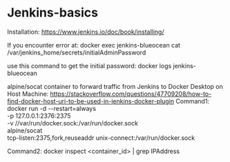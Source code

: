 # Jenkins-basics
Installation:
https://www.jenkins.io/doc/book/installing/


If you encounter error at:
docker exec jenkins-blueocean cat /var/jenkins_home/secrets/initialAdminPassword

use this command to get the initial password:
docker logs jenkins-blueocean

alpine/socat container to forward traffic from Jenkins to Docker Desktop on Host Machine:
https://stackoverflow.com/questions/47709208/how-to-find-docker-host-uri-to-be-used-in-jenkins-docker-plugin
Command1: docker run -d --restart=always \
    -p 127.0.0.1:2376:2375 \
    -v //var/run/docker.sock:/var/run/docker.sock \
    alpine/socat \
    tcp-listen:2375,fork,reuseaddr unix-connect:/var/run/docker.sock

Command2: docker inspect <container_id> | grep IPAddress 

